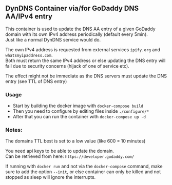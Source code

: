 ## DynDNS Container via/for GoDaddy DNS AA/IPv4 entry

This container is used to update the DNS AA entry of a given GoDaddy domain with its own IPv4 address periodically (default every 5min).    
Just like a normal DynDNS service would do.

The own IPv4 address is requested from external services `ipify.org` and `whatsmyipaddress.com`.   
Both must return the same IPv4 address or else updating the DNS entry will fail due to security concerns (hijack of one of service etc).

The effect might not be immediate as the DNS servers must update the DNS entry (see TTL of DNS entry)

### Usage
- Start by building the docker image with `docker-compose build`
- Then you need to configure by editing files inside `./configure/*`
- After that you can run the container with `docker-compose up -d`

### Notes:
The domains TTL best is set to a low value (like 600 = 10 minutes)

You need api keys to be able to update the domain.     
Can be retrieved from here: `https://developer.godaddy.com/`

If running with `docker run` and not via the `docker-compose` command, make sure to add the option `--init`,
or else container can only be killed and not stopped as sleep will ignore the interrupts.
